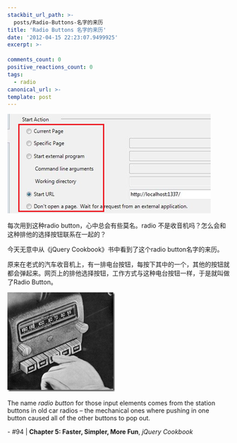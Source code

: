 ```yaml
---
stackbit_url_path: >-
  posts/Radio-Buttons-名字的来历
title: 'Radio Buttons 名字的来历'
date: '2012-04-15 22:23:07.9499925'
excerpt: >-
  
comments_count: 0
positive_reactions_count: 0
tags: 
  - radio
canonical_url: >-
template: post
---
```

<p><a href="https://raw.githubusercontent.com/Jeff-Tian/blogengine.net/master/Source/BlogEngine/BlogEngine.NET/App_Data/files/image_508.png"><img style="background-image: none; border-bottom: 0px; border-left: 0px; margin: 0px 10px 0px 0px; padding-left: 0px; padding-right: 0px; display: inline; border-top: 0px; border-right: 0px; padding-top: 0px" title="radio buttons" border="0" alt="radio buttons" src="https://raw.githubusercontent.com/Jeff-Tian/blogengine.net/master/Source/BlogEngine/BlogEngine.NET/App_Data/files/image_thumb_224.png" width="461" height="225" /></a></p>  <p>每次用到这种radio button，心中总会有些莫名。radio 不是收音机吗？怎么会和这种排他的选择按钮联系在一起的？</p>  <p>今天无意中从《jQuery Cookbook》书中看到了这个radio button名字的来历。</p>  <p>原来在老式的汽车收音机上，有一排电台按钮，每按下其中的一个，其他的按钮就都会弹起来。网页上的排他选择按钮，工作方式与这种电台按钮一样，于是就叫做了Radio Button。</p>  <p><a href="https://raw.githubusercontent.com/Jeff-Tian/blogengine.net/master/Source/BlogEngine/BlogEngine.NET/App_Data/files/image_509.png"><img style="background-image: none; border-bottom: 0px; border-left: 0px; padding-left: 0px; padding-right: 0px; display: inline; border-top: 0px; border-right: 0px; padding-top: 0px" title="Radio buttons" border="0" alt="Radio buttons" src="https://raw.githubusercontent.com/Jeff-Tian/blogengine.net/master/Source/BlogEngine/BlogEngine.NET/App_Data/files/image_thumb_225.png" width="244" height="225" /></a></p>  <p>The name <em>radio button</em> for those input elements comes from the station buttons in old car radios – the mechanical ones where pushing in one button caused all of the other buttons to pop out.</p>  <p>- #94 | <strong>Chapter 5: Faster, Simpler, More Fun</strong>, <em>jQuery Cookbook</em></p>